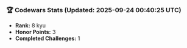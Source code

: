 ### 🏆 Codewars Stats (Updated: 2025-09-24 00:40:25 UTC)

- **Rank:** 8 kyu
- **Honor Points:** 3
- **Completed Challenges:** 1
